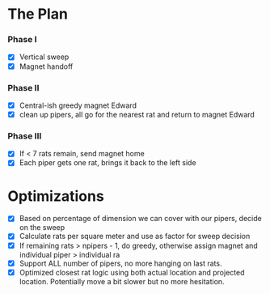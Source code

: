 # The Plan

### Phase I
- [x] Vertical sweep
- [x] Magnet handoff

### Phase II
- [x] Central-ish greedy magnet Edward
- [x] clean up pipers, all go for the nearest rat and return to magnet Edward

### Phase III
- [x] If < 7 rats remain, send magnet home
- [x] Each piper gets one rat, brings it back to the left side

# Optimizations
- [x] Based on percentage of dimension we can cover with our pipers, decide on the sweep
- [x] Calculate rats per square meter and use as factor for sweep decision
- [x] If remaining rats > npipers - 1, do greedy, otherwise assign magnet and individual piper > individual ra
- [x] Support ALL number of pipers, no more hanging on last rats.
- [x] Optimized closest rat logic using both actual location and projected location. Potentially move a bit slower but no more hesitation. 
